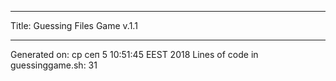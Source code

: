 ********************************
Title: Guessing Files Game v.1.1
********************************
Generated on: ср сеп  5 10:51:45 EEST 2018
Lines of code in guessinggame.sh: 31
